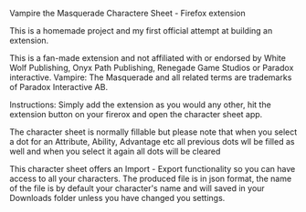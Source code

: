 Vampire the Masquerade Charactere Sheet - Firefox extension

This is a homemade project and my first official attempt at building an extension.

This is a fan-made extension and not affiliated with or endorsed by White Wolf Publishing, Onyx Path Publishing, Renegade Game Studios or Paradox interactive. Vampire: The Masquerade and all related terms are trademarks of Paradox Interactive AB.

Instructions:
Simply add the extension as you would any other, hit the extension button on your firerox and open the character sheet app.

The character sheet is normally fillable but please note that when you select a dot for an Attribute, Ability, Advantage etc all previous dots wll be filled as well and when you select it again all dots will be cleared

This character sheet offers an Import - Export functionality so you can have access to all your characters. The produced file is in json format, the name of the file is by default your character's name and will saved in your Downloads folder unless you have changed you settings.